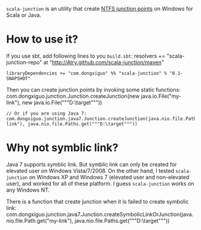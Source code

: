 `scala-junction` is an utility that create [NTFS junction points](https://en.wikipedia.org/wiki/NTFS_junction_point) on Windows for Scala or Java.
# How to use it?
If you use sbt, add following lines to you `build.sbt`:
	resolvers += "scala-junction-repo" at "http://Atry.github.com/scala-junction/maven"
	
	libraryDependencies += "com.dongxiguo" %% "scala-junction" % "0.1-SNAPSHOT"
Then you can create junction points by invoking some static functions:
	com.dongxiguo.junction.Junction.createJunction(new java.io.File("my-link"), new java.io.File("""D:\target"""))
	
	// Or if you are using Java 7:
	com.dongxiguo.junction.java7.Junction.createJunction(java.nio.file.Path.get("my-link"), java.nio.file.Paths.get("""D:\target"""))

# Why not symblic link?
Java 7 supports symblic link. But symblic link can only be created for elevated user on Windows Vista/7/2008. On the other hand, I tested `scala-junction` on Windows XP and Windows 7 (elevated user and non-elevated user), and worked for all of these platform. I guess `scala-junction` works on any Windows NT.

There is a function that create junction when it is failed to create symbolic link:
	com.dongxiguo.junction.java7.Junction.createSymbolicLinkOrJunction(java.nio.file.Path.get("my-link"), java.nio.file.Paths.get("""D:\target"""))
